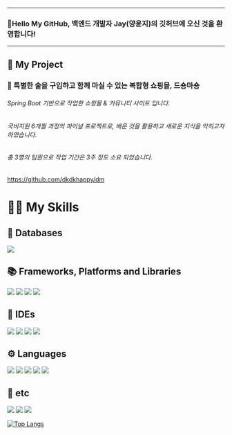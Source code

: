   
---
### 🎉Hello My GitHub, 백엔드 개발자 Jay(양윤지)의 깃허브에 오신 것을 환영합니다!
---  
## 📖 My Project
### 🍹 특별한 술을 구입하고 함께 마실 수 있는 복합형 쇼핑몰, 드숑마숑
###### Spring Boot 기반으로 작업한 쇼핑몰 & 커뮤니티 사이트 입니다.
###### 국비지원 6개월 과정의 파이널 프로젝트로, 배운 것을 활용하고 새로운 지식을 익히고자 하였습니다.
###### 총 3명의 팀원으로 작업 기간은 3주 정도 소요 되었습니다.
https://github.com/dkdkhappy/dm

# 🤹🏻 My Skills
## 💾 Databases
<p>
  <span><img src="https://img.shields.io/badge/ORACLEDB-F80000?style=for-the-badge&logo=Oracle&logoColor=white"/></span>
</p>

## 📚 Frameworks, Platforms and Libraries
<p>
  <span><img src="https://img.shields.io/badge/SPRING-6DB33F?style=for-the-badge&logo=Spring&logoColor=white"/></span>
  <span><img src="https://img.shields.io/badge/THYMELEAF-005F0F?style=for-the-badge&logo=Thymeleaf&logoColor=white"/></span>
  <span><img src="https://img.shields.io/badge/BOOTSTRAP-7952B3?style=for-the-badge&logo=Bootstrap&logoColor=white"/></span>
  <span><img src="https://img.shields.io/badge/JQUERY-0769AD?style=for-the-badge&logo=jQuery&logoColor=white"/></span>
</p>

## 🧰 IDEs
<p>
  <span><img src="https://img.shields.io/badge/ECLIPSE-2C2255?style=for-the-badge&logo=Eclipse&logoColor=white"/></span>
  <span><img src="https://img.shields.io/badge/SPRING TOOL SUITE-20DD74?style=for-the-badge&logo=Spring&logoColor=white"/></span>
  <span><img src="https://img.shields.io/badge/INTELLIJIDEA-F53F82?style=for-the-badge&logo=IntelliJ IDEA&logoColor=white"/></span>
  <span><img src="https://img.shields.io/badge/VISUAL STUDIO CODE-007ACC?style=for-the-badge&logo=Visual Studio Code&logoColor=white"/></span>
</p>

## ⚙ Languages
<p>
  <span><img src="https://img.shields.io/badge/JAVA-007396?style=for-the-badge&logo=Java&logoColor=white"/></span>
  <span><img src="https://img.shields.io/badge/HTML5-E34F26?style=for-the-badge&logo=HTML5&logoColor=white"/></span>
  <span><img src="https://img.shields.io/badge/CSS3-1572B6?style=for-the-badge&logo=CSS3&logoColor=white"/></span>
  <span><img src="https://img.shields.io/badge/JAVASCRIPT-F7DF1E?style=for-the-badge&logo=JavaScript&logoColor=white"/></span>
  <span><img src="https://img.shields.io/badge/MARKDOWN-EB7B5A?style=for-the-badge&logo=Markdown&logoColor=white"/></span>
</p>

## 🎸 etc
<p>
  <span><img src="https://img.shields.io/badge/GITHUB-181717?style=for-the-badge&logo=GitHub&logoColor=white"/></span>
  <span><img src="https://img.shields.io/badge/PHOTOSHOP-31A8FF?style=for-the-badge&logo=Adobe Photoshop&logoColor=white"/></span>
  <span><img src="https://img.shields.io/badge/ILLUSTRATOR-FF9A00?style=for-the-badge&logo=Adobe Illustrator&logoColor=white"/></span>
</p>

[![Top Langs](https://github-readme-stats.vercel.app/api/top-langs/?username=dkdkhappy)](https://github.com/dkdkhappy/github-readme-stats)
